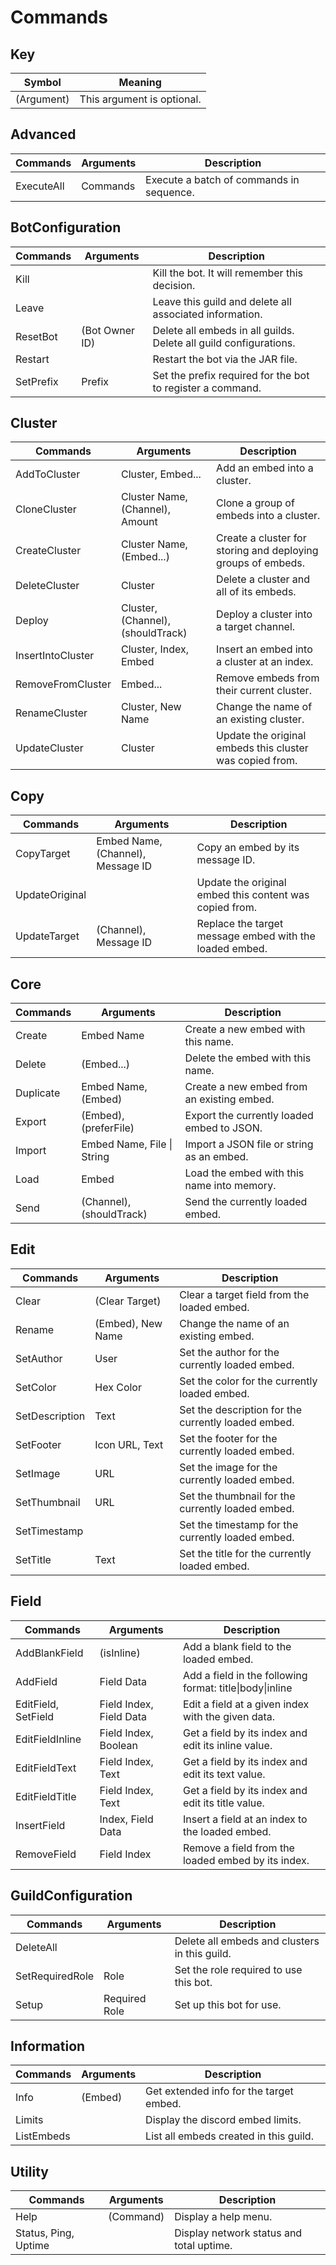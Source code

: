 # Commands

## Key
| Symbol     | Meaning                    |
| ---------- | -------------------------- |
| (Argument) | This argument is optional. |

## Advanced
| Commands   | Arguments | Description                              |
| ---------- | --------- | ---------------------------------------- |
| ExecuteAll | Commands  | Execute a batch of commands in sequence. |

## BotConfiguration
| Commands  | Arguments      | Description                                                       |
| --------- | -------------- | ----------------------------------------------------------------- |
| Kill      | <none>         | Kill the bot. It will remember this decision.                     |
| Leave     | <none>         | Leave this guild and delete all associated information.           |
| ResetBot  | (Bot Owner ID) | Delete all embeds in all guilds. Delete all guild configurations. |
| Restart   | <none>         | Restart the bot via the JAR file.                                 |
| SetPrefix | Prefix         | Set the prefix required for the bot to register a command.        |

## Cluster
| Commands          | Arguments                         | Description                                                  |
| ----------------- | --------------------------------- | ------------------------------------------------------------ |
| AddToCluster      | Cluster, Embed...                 | Add an embed into a cluster.                                 |
| CloneCluster      | Cluster Name, (Channel), Amount   | Clone a group of embeds into a cluster.                      |
| CreateCluster     | Cluster Name, (Embed...)          | Create a cluster for storing and deploying groups of embeds. |
| DeleteCluster     | Cluster                           | Delete a cluster and all of its embeds.                      |
| Deploy            | Cluster, (Channel), (shouldTrack) | Deploy a cluster into a target channel.                      |
| InsertIntoCluster | Cluster, Index, Embed             | Insert an embed into a cluster at an index.                  |
| RemoveFromCluster | Embed...                          | Remove embeds from their current cluster.                    |
| RenameCluster     | Cluster, New Name                 | Change the name of an existing cluster.                      |
| UpdateCluster     | Cluster                           | Update the original embeds this cluster was copied from.     |

## Copy
| Commands       | Arguments                         | Description                                             |
| -------------- | --------------------------------- | ------------------------------------------------------- |
| CopyTarget     | Embed Name, (Channel), Message ID | Copy an embed by its message ID.                        |
| UpdateOriginal | <none>                            | Update the original embed this content was copied from. |
| UpdateTarget   | (Channel), Message ID             | Replace the target message embed with the loaded embed. |

## Core
| Commands  | Arguments                  | Description                                |
| --------- | -------------------------- | ------------------------------------------ |
| Create    | Embed Name                 | Create a new embed with this name.         |
| Delete    | (Embed...)                 | Delete the embed with this name.           |
| Duplicate | Embed Name, (Embed)        | Create a new embed from an existing embed. |
| Export    | (Embed), (preferFile)      | Export the currently loaded embed to JSON. |
| Import    | Embed Name, File \| String | Import a JSON file or string as an embed.  |
| Load      | Embed                      | Load the embed with this name into memory. |
| Send      | (Channel), (shouldTrack)   | Send the currently loaded embed.           |

## Edit
| Commands       | Arguments         | Description                                         |
| -------------- | ----------------- | --------------------------------------------------- |
| Clear          | (Clear Target)    | Clear a target field from the loaded embed.         |
| Rename         | (Embed), New Name | Change the name of an existing embed.               |
| SetAuthor      | User              | Set the author for the currently loaded embed.      |
| SetColor       | Hex Color         | Set the color for the currently loaded embed.       |
| SetDescription | Text              | Set the description for the currently loaded embed. |
| SetFooter      | Icon URL, Text    | Set the footer for the currently loaded embed.      |
| SetImage       | URL               | Set the image for the currently loaded embed.       |
| SetThumbnail   | URL               | Set the thumbnail for the currently loaded embed.   |
| SetTimestamp   | <none>            | Set the timestamp for the currently loaded embed.   |
| SetTitle       | Text              | Set the title for the currently loaded embed.       |

## Field
| Commands            | Arguments               | Description                                              |
| ------------------- | ----------------------- | -------------------------------------------------------- |
| AddBlankField       | (isInline)              | Add a blank field to the loaded embed.                   |
| AddField            | Field Data              | Add a field in the following format: title\|body\|inline |
| EditField, SetField | Field Index, Field Data | Edit a field at a given index with the given data.       |
| EditFieldInline     | Field Index, Boolean    | Get a field by its index and edit its inline value.      |
| EditFieldText       | Field Index, Text       | Get a field by its index and edit its text value.        |
| EditFieldTitle      | Field Index, Text       | Get a field by its index and edit its title value.       |
| InsertField         | Index, Field Data       | Insert a field at an index to the loaded embed.          |
| RemoveField         | Field Index             | Remove a field from the loaded embed by its index.       |

## GuildConfiguration
| Commands        | Arguments     | Description                                   |
| --------------- | ------------- | --------------------------------------------- |
| DeleteAll       | <none>        | Delete all embeds and clusters in this guild. |
| SetRequiredRole | Role          | Set the role required to use this bot.        |
| Setup           | Required Role | Set up this bot for use.                      |

## Information
| Commands   | Arguments | Description                             |
| ---------- | --------- | --------------------------------------- |
| Info       | (Embed)   | Get extended info for the target embed. |
| Limits     | <none>    | Display the discord embed limits.       |
| ListEmbeds | <none>    | List all embeds created in this guild.  |

## Utility
| Commands             | Arguments | Description                              |
| -------------------- | --------- | ---------------------------------------- |
| Help                 | (Command) | Display a help menu.                     |
| Status, Ping, Uptime | <none>    | Display network status and total uptime. |

